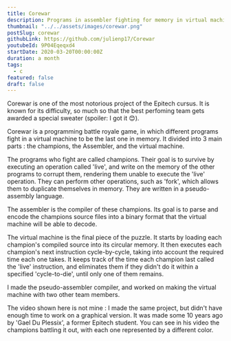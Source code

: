 ```yaml
---
title: Corewar
description: Programs in assembler fighting for memory in virtual machine
thumbnail: "../../assets/images/corewar.png"
postSlug: corewar
githubLink: https://github.com/julienp17/Corewar
youtubeId: 9P04Eqeqxd4
startDate: 2020-03-20T00:00:00Z
duration: a month
tags:
  - c
featured: false
draft: false
---
```


Corewar is one of the most notorious project of the Epitech cursus.
It is known for its difficulty, so much so that the best perfoming team gets awarded a special sweater (spoiler: I got it 😊).

Corewar is a programming battle royale game, in which different programs fight in a virtual machine to be the last one in memory.
It divided into 3 main parts : the champions, the Assembler, and the virtual machine.

The programs who fight are called champions.
Their goal is to survive by executing an operation called 'live', and write on the memory of the other programs
to corrupt them, rendering them unable to execute the 'live' operation.
They can perform other operations, such as 'fork', which allows them to duplicate themselves in memory.
They are written in a pseudo-assembly language.

The assembler is the compiler of these champions.
Its goal is to parse and encode the champions source files into a binary format that the virtual machine will be able to decode.

The virtual machine is the final piece of the puzzle.
It starts by loading each champion's compiled source into its circular memory.
It then executes each champion's next instruction cycle-by-cycle, taking into account the required time each one takes.
It keeps track of the time each champion last called the 'live' instruction, and eliminates them if they didn't do it within a
specified 'cycle-to-die', until only one of them remains.

I made the pseudo-assembler compiler, and worked on making the virtual machine with two other team members.

The video shown here is not mine : I made the same project, but didn't have enough time to work on a graphical version.
It was made some 10 years ago by 'Gael Du Plessix', a former Epitech student. You can see in his video the champions battling it out, with each one represented by a different color.